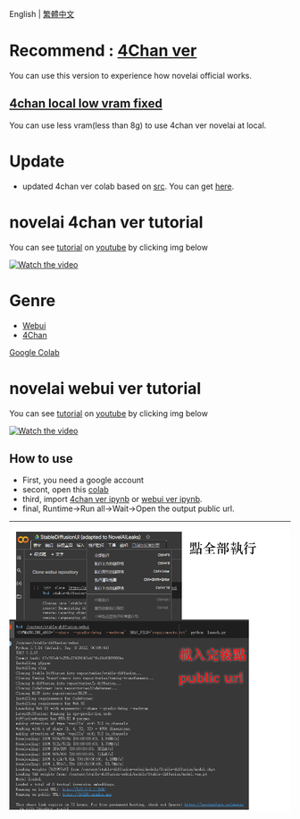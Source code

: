 English | [繁體中文](README_TCH.md)
# Recommend : [4Chan ver](4chan_ver)
You can use this version to experience how novelai official works.
## [4chan local low vram fixed](https://github.com/null-base/NAIFU-4chan-lowvram-ver)
You can use less vram(less than 8g) to use 4chan ver novelai at local.

# Update
* updated 4chan ver colab based on [src](https://boards.4channel.org/g/thread/89095460#p89097704). You can get [here](4chan_ver).

# novelai 4chan ver tutorial
You can see [tutorial](https://www.youtube.com/watch?v=6twkdI9i3-c) on [youtube](https://www.youtube.com/watch?v=6twkdI9i3-c) by clicking img below

<a href="http://www.youtube.com/watch?feature=player_embedded&v=6twkdI9i3-c" target="_blank">
 <img src="http://img.youtube.com/vi/6twkdI9i3-c/mqdefault.jpg" alt="Watch the video"/>
</a>

# Genre
* [Webui](webui-ver)
* [4Chan](4chan_ver)

[Google Colab](https://colab.research.google.com/)

# novelai webui ver tutorial
You can see [tutorial](https://www.youtube.com/watch?v=yPnEWe94xIw) on [youtube](https://www.youtube.com/watch?v=yPnEWe94xIw) by clicking img below

<a href="http://www.youtube.com/watch?feature=player_embedded&v=yPnEWe94xIw" target="_blank">
 <img src="http://img.youtube.com/vi/yPnEWe94xIw/mqdefault.jpg" alt="Watch the video"/>
</a>

## How to use
* First, you need a google account
* secont, open this [colab](https://colab.research.google.com/)
* third, import [4chan ver ipynb](4chan_ver) or [webui ver ipynb](webui-ver).
* final, Runtime->Run all->Wait->Open the output public url.
---
![colab](colab-tutorial.png)
